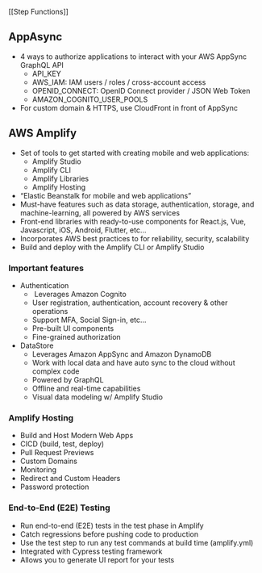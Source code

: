 [[Step Functions]]

## AppAsync
- 4 ways to authorize applications to interact with your AWS AppSync GraphQL API
	- API_KEY
	- AWS_IAM: IAM users / roles / cross-account access
	- OPENID_CONNECT: OpenID Connect provider / JSON Web Token
	- AMAZON_COGNITO_USER_POOLS
- For custom domain & HTTPS, use CloudFront in front of AppSync

## AWS Amplify
- Set of tools to get started with creating mobile and web applications:
	- Amplify Studio
	- Amplify CLI
	- Amplify Libraries
	- Amplify Hosting
- “Elastic Beanstalk for mobile and web applications”
- Must-have features such as data storage, authentication, storage, and machine-learning, all powered by AWS services
- Front-end libraries with ready-to-use components for React.js, Vue, Javascript, iOS, Android, Flutter, etc…
- Incorporates AWS best practices to for reliability, security, scalability
- Build and deploy with the Amplify CLI or Amplify Studio

### Important features
- Authentication
	-  Leverages Amazon Cognito
	- User registration, authentication, account recovery & other operations
	- Support MFA, Social Sign-in, etc…
	- Pre-built UI components
	- Fine-grained authorization
- DataStore
	- Leverages Amazon AppSync and Amazon DynamoDB
	- Work with local data and have auto sync to the cloud without complex code
	- Powered by GraphQL
	- Offline and real-time capabilities
	- Visual data modeling w/ Amplify Studio

### Amplify Hosting
- Build and Host Modern Web Apps
- CICD (build, test, deploy)
- Pull Request Previews
- Custom Domains
- Monitoring
- Redirect and Custom Headers
- Password protection

### End-to-End (E2E) Testing
- Run end-to-end (E2E) tests in the test phase in Amplify
- Catch regressions before pushing code to production
- Use the test step to run any test commands at build time (amplify.yml)
- Integrated with Cypress testing framework
- Allows you to generate UI report for your tests